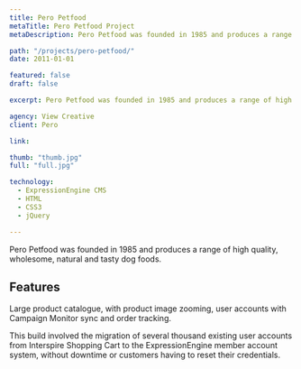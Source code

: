 ```yaml
---
title: Pero Petfood
metaTitle: Pero Petfood Project
metaDescription: Pero Petfood was founded in 1985 and produces a range of high quality, wholesome, natural and tasty dog and other pet foods.

path: "/projects/pero-petfood/"
date: 2011-01-01

featured: false
draft: false

excerpt: Pero Petfood was founded in 1985 and produces a range of high quality, wholesome, natural and tasty dog and other pet foods.

agency: View Creative
client: Pero

link:

thumb: "thumb.jpg"
full: "full.jpg"

technology:
  - ExpressionEngine CMS
  - HTML
  - CSS3
  - jQuery

---
```

Pero Petfood was founded in 1985 and produces a range of high quality, wholesome, natural and tasty dog foods.

## Features

Large product catalogue, with product image zooming, user accounts with Campaign Monitor sync and order tracking.

This build involved the migration of several thousand existing user accounts from Interspire Shopping Cart to the ExpressionEngine member account system, without downtime or customers having to reset their credentials.
